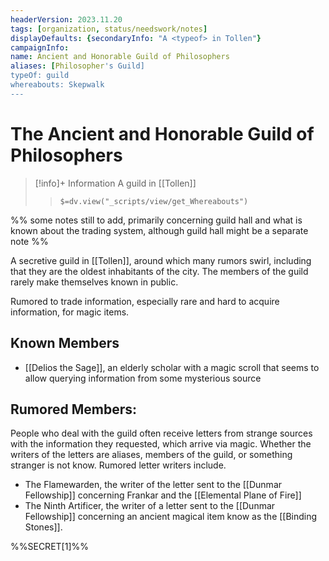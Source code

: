 ```yaml
---
headerVersion: 2023.11.20
tags: [organization, status/needswork/notes]
displayDefaults: {secondaryInfo: "A <typeof> in Tollen"}
campaignInfo:
name: Ancient and Honorable Guild of Philosophers
aliases: [Philosopher's Guild]
typeOf: guild
whereabouts: Skepwalk
---
```

# The Ancient and Honorable Guild of Philosophers
>[!info]+ Information
> A guild in [[Tollen]]
>> `$=dv.view("_scripts/view/get_Whereabouts")`

%%
some notes still to add, primarily concerning guild hall and what is known about the trading system, although guild hall might be a separate note
%%

A secretive guild in [[Tollen]], around which many rumors swirl, including that they are the oldest inhabitants of the city. The members of the guild rarely make themselves known in public. 

Rumored to trade information, especially rare and hard to acquire information, for magic items.
## Known Members

- [[Delios the Sage]], an elderly scholar with a magic scroll that seems to allow querying information from some mysterious source

## Rumored Members:

People who deal with the guild often receive letters from strange sources with the information they requested, which arrive via magic. Whether the writers of the letters are aliases, members of the guild, or something stranger is not know. Rumored letter writers include.

- The Flamewarden, the writer of the letter sent to the [[Dunmar Fellowship]] concerning Frankar and the [[Elemental Plane of Fire]]
- The Ninth Artificer, the writer of a letter sent to the [[Dunmar Fellowship]] concerning an ancient magical item know as the [[Binding Stones]]. 

%%SECRET[1]%%